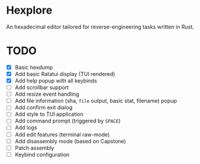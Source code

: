 # Hexplore

An hexadecimal editor tailored for reverse-engineering tasks written in Rust.

# TODO

- [x] Basic hexdump
- [x] Add basic Ratatui display (TUI rendered)
- [x] Add help popup with all keybinds
- [ ] Add scrollbar support
- [ ] Add resize event handling
- [ ] Add file information (sha, `file` output, basic stat, filename) popup
- [ ] Add confirm exit dialog
- [ ] Add style to TUI application
- [ ] Add command prompt (triggered by `SPACE`)
- [ ] Add logs
- [ ] Add edit features (terminal raw-mode)
- [ ] Add disassembly mode (based on Capstone)
- [ ] Patch assembly
- [ ] Keybind configuration
